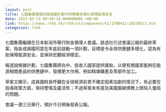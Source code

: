 ```yaml
---
layout: post
title: 七國集團據報同意啟動計劃令供應鏈多樣化保障能源安全
date: 2023-05-13 09:58:14.000000000 +08:00
link: https://news.rthk.hk/rthk/ch/component/k2/1700412-20230513.htm
categories: rthk
---
```


七國集團繼續在日本新潟市舉行財金領導人會議。路透社引述會議公報的最終草案，指各成員國同意在年底前啟動一項計劃，目標是令全球供應鏈多樣化，認為有助保障能源安全，並保持宏觀經濟穩定。

報道說根據計劃，七國集團將向中、低收入國家提供援助，以便有關國家能夠在能源相關產品的供應鏈中，發揮更大作用，例如精煉礦產及零部件加工。

草案又顯示，成員國財長呼籲在全球經濟前景不確定因素加劇的情況下，有必要在指導政策方面，保持警惕及靈活性；不過草案未有提及美國圍繞債務上限陷入僵局的問題。

會議一連三日舉行，預計今日稍後發表公報。
